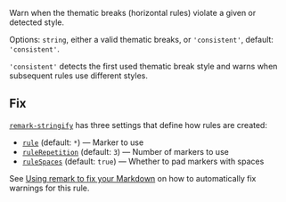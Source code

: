 Warn when the thematic breaks (horizontal rules) violate a given or
detected style.

Options: `string`, either a valid thematic breaks, or `'consistent'`,
default: `'consistent'`.

`'consistent'` detects the first used thematic break style and warns when
subsequent rules use different styles.

## Fix

[`remark-stringify`](https://github.com/remarkjs/remark/tree/master/packages/remark-stringify)
has three settings that define how rules are created:

*   [`rule`](https://github.com/remarkjs/remark/tree/master/packages/remark-stringify#optionsrule)
    (default: `*`) — Marker to use
*   [`ruleRepetition`](https://github.com/remarkjs/remark/tree/master/packages/remark-stringify#optionsrulerepetition)
    (default: `3`) — Number of markers to use
*   [`ruleSpaces`](https://github.com/remarkjs/remark/tree/master/packages/remark-stringify#optionsrulespaces)
    (default: `true`) — Whether to pad markers with spaces

See [Using remark to fix your Markdown](https://github.com/remarkjs/remark-lint#using-remark-to-fix-your-markdown)
on how to automatically fix warnings for this rule.